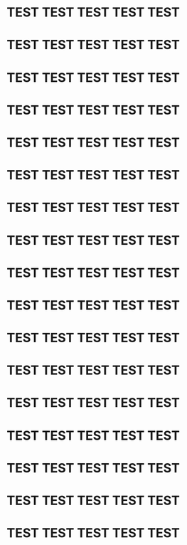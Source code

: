 # TEST TEST TEST TEST TEST
# TEST TEST TEST TEST TEST
# TEST TEST TEST TEST TEST
# TEST TEST TEST TEST TEST
# TEST TEST TEST TEST TEST
# TEST TEST TEST TEST TEST
# TEST TEST TEST TEST TEST
# TEST TEST TEST TEST TEST
# TEST TEST TEST TEST TEST
# TEST TEST TEST TEST TEST
# TEST TEST TEST TEST TEST
# TEST TEST TEST TEST TEST
# TEST TEST TEST TEST TEST
# TEST TEST TEST TEST TEST
# TEST TEST TEST TEST TEST
# TEST TEST TEST TEST TEST
# TEST TEST TEST TEST TEST

